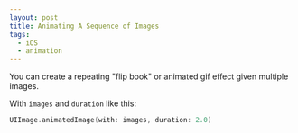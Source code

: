 ```yaml
---
layout: post
title: Animating A Sequence of Images
tags:
  - iOS
  - animation
---
```


You can create a repeating "flip book" or animated gif effect given multiple images.

With `images` and `duration` like this:

```swift
UIImage.animatedImage(with: images, duration: 2.0)
```